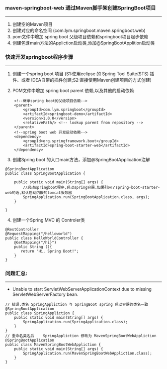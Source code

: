 ### maven-springboot-web 通过Maven脚手架创建SpringBoot项目
---
1. 创建空的Maven项目
2. 创建对应的命名空间 (com.lym.springboot.maven.springboot.web)
3. pom文件中增加 spring boot 父级项目依赖和springboot项目起步依赖
4. 创建包含main方法的Appliction启动类,添加@SpringBootApplition启动类

### 快速开发springboot程序步骤
---
1. 创建一个spring boot 项目
(S1:使用eclipse 的 Spring Tool Suite(STS) 插件、或者 IDEA自带的插件创建;S2:直接使用Maven创建项目的方式创建)


2. POM文件中增加 spring boot parent 依赖,以及其他的启动依赖
```
    <!--继承spring boot的父级项目依赖-->
    <parent>
        <groupId>com.lym.springboot</groupId>
        <artifactId>springboot-demo</artifactId>
        <version>1.0.0</version>
        <relativePath/> <!-- lookup parent from repository -->
    </parent>
    <!--spring boot web 开发启动依赖-->
    <dependency>
        <groupId>org.springframework.boot</groupId>
        <artifactId>spring-boot-starter-web</artifactId>
    </dependency>
 ```
3. 创建Spring boot 的入口main方法，添加@SpringBootApplication注解
```
@SpringBootApplication
public class SpringBootApplication {

    public static void main(String[] args) {
        //启动springboot程序,启动spring容器.如果引用了spring-boot-starter-web的话,默认启动内嵌的tomcat服务器
        SpringApplication.run(SpringBootApplication.class, args);
    }

}
```
4. 创建一个Spring MVC 的 Controler类
```
@RestController
@RequestMapping("/helloworld")
public class HelloWorldController {
    @GetMapping("/hi}")
    public String (){
       return "Hi, Spring Boot!";
    }
}
```

### 问题汇总:
---

-  Unable to start ServletWebServerApplicationContext due to missing ServletWebServerFactory bean.
```
// 错误,类名 SpringAppliction 与 SpringBoot spring 启动容器的类名一致
@SpringBootApplication
public class SpringAppliction {
    public static void main(String[] args) {
        SpringApplication.run(SpringApplication.class);
    }
}
// 重命名类名后    SpringAppliction 修改为 MavenSpringBootWebAppliction
@SpringBootApplication
public class MavenSpringBootWebAppliction {
    public static void main(String[] args) {
        SpringApplication.run(MavenSpringBootWebAppliction.class);
    }
}
```